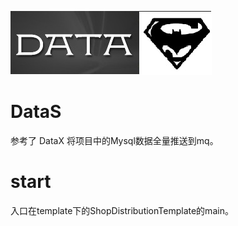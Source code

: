 ![Datax-logo](./doc/logo.jpg)
# DataS
  参考了 DataX 将项目中的Mysql数据全量推送到mq。
# start
  入口在template下的ShopDistributionTemplate的main。

